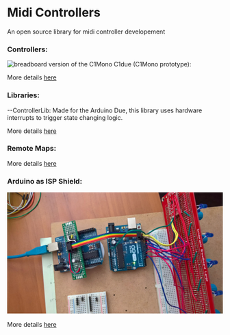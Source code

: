# Midi Controllers
An open source library for midi controller developement

### Controllers:

![breadboard version of the C1Mono](https://github.com/JGuzak/MidiControllers/blob/master/Controllers/C1Mono/proto%20C1%20for%20due/C1due%20(2).JPG)
C1due (C1Mono prototype):


More details [here](https://github.com/JGuzak/MidiControllers/tree/master/Controllers)

### Libraries:

--ControllerLib:
    Made for the Arduino Due, this library uses hardware interrupts to trigger state changing logic.


More details [here](https://github.com/JGuzak/MidiControllers/tree/master/Libraries)


### Remote Maps:

More details [here](https://github.com/JGuzak/MidiControllers/tree/master/RemoteMaps)

### Arduino as ISP Shield:

![protoboard shield and ribbon cabble for ISP programming](https://github.com/JGuzak/MidiControllers/blob/master/ShieldArduinoISP/ISPshield.jpg)

More details [here](https://github.com/JGuzak/MidiControllers/tree/master/ShieldArduinoISP)
